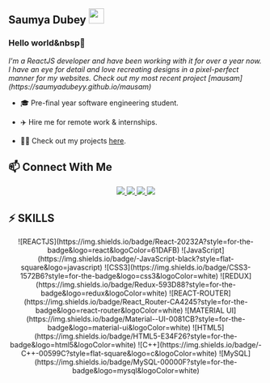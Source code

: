 ## Saumya Dubey&nbsp;<img src="https://img.icons8.com/external-flaticons-flat-flat-icons/64/000000/external-sunflower-farm-flaticons-flat-flat-icons-2.png" width="30px" height="30px"/>

### Hello world&nbsp👋

<p>
   <i>I'm a ReactJS developer and have been working with it for over a year now. I have an eye for detail and love recreating designs in a pixel-perfect manner for my websites. Check out my most recent project [mausam](https://saumyadubeyy.github.io/mausam)
   </i>
</p>
  
- 🎓 Pre-final year software engineering student.

- ✈️ Hire me for remote work & internships.

- 👨‍💻 Check out my projects [here](https://github.com/saumyadubeyy).


## 📫 Connect With Me

<p align="center">
<a href="https://github.com/saumyadubeyy">
  <img src="https://img.shields.io/badge/GitHub-100000?style=for-the-badge&logo=github&logoColor=white" />
</a>
<a href="https://www.linkedin.com/in/saumya-dubey-1a3002184/" >
  <img src="https://img.shields.io/badge/LinkedIn-0077B5?style=for-the-badge&logo=linkedin&logoColor=white" />
</a>
<a href="https://twitter.com/sawmeyaa" >
  <img src="https://img.shields.io/badge/Twitter-1DA1F2?style=for-the-badge&logo=twitter&logoColor=white" />
 </a>
<a href="https://open.spotify.com/user/31ue5gpwelojk4icwbxgydly3say?si=a0b9ce5851b7490f">
  <img src="https://img.shields.io/badge/Spotify-1ED760?&style=for-the-badge&logo=spotify&logoColor=white" />
  </a>
</p>

## ⚡ SKILLS

<p align="center">
![REACTJS](https://img.shields.io/badge/React-20232A?style=for-the-badge&logo=react&logoColor=61DAFB)
![JavaScript](https://img.shields.io/badge/-JavaScript-black?style=flat-square&logo=javascript)
![CSS3](https://img.shields.io/badge/CSS3-1572B6?style=for-the-badge&logo=css3&logoColor=white)
![REDUX](https://img.shields.io/badge/Redux-593D88?style=for-the-badge&logo=redux&logoColor=white)
![REACT-ROUTER](https://img.shields.io/badge/React_Router-CA4245?style=for-the-badge&logo=react-router&logoColor=white)
![MATERIAL UI](https://img.shields.io/badge/Material--UI-0081CB?style=for-the-badge&logo=material-ui&logoColor=white)
![HTML5](https://img.shields.io/badge/HTML5-E34F26?style=for-the-badge&logo=html5&logoColor=white)
![C++](https://img.shields.io/badge/-C++-00599C?style=flat-square&logo=c&logoColor=white)
![MySQL](https://img.shields.io/badge/MySQL-00000F?style=for-the-badge&logo=mysql&logoColor=white)
</p>
